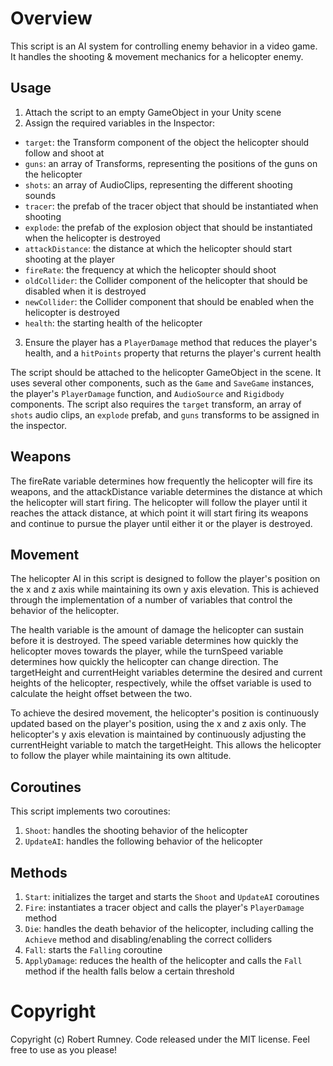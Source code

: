 # Overview
This script is an AI system for controlling enemy behavior in a video game. It handles the shooting & movement mechanics for a helicopter enemy.

## Usage
1. Attach the script to an empty GameObject in your Unity scene
2. Assign the required variables in the Inspector:
  - `target`: the Transform component of the object the helicopter should follow and shoot at
  - `guns`: an array of Transforms, representing the positions of the guns on the helicopter
  - `shots`: an array of AudioClips, representing the different shooting sounds
  - `tracer`: the prefab of the tracer object that should be instantiated when shooting
  - `explode`: the prefab of the explosion object that should be instantiated when the helicopter is destroyed
  - `attackDistance`: the distance at which the helicopter should start shooting at the player
  - `fireRate`: the frequency at which the helicopter should shoot
  - `oldCollider`: the Collider component of the helicopter that should be disabled when it is destroyed
  - `newCollider`: the Collider component that should be enabled when the helicopter is destroyed
  - `health`: the starting health of the helicopter
3. Ensure the player has a `PlayerDamage` method that reduces the player's health, and a `hitPoints` property that returns the player's current health

The script should be attached to the helicopter GameObject in the scene. It uses several other components, such as the `Game` and `SaveGame` instances, the player's `PlayerDamage` function, and `AudioSource` and `Rigidbody` components. The script also requires the `target` transform, an array of `shots` audio clips, an `explode` prefab, and `guns` transforms to be assigned in the inspector.

## Weapons
The fireRate variable determines how frequently the helicopter will fire its weapons, and the attackDistance variable determines the distance at which the helicopter will start firing. The helicopter will follow the player until it reaches the attack distance, at which point it will start firing its weapons and continue to pursue the player until either it or the player is destroyed.

## Movement
The helicopter AI in this script is designed to follow the player's position on the x and z axis while maintaining its own y axis elevation. This is achieved through the implementation of a number of variables that control the behavior of the helicopter.

The health variable is the amount of damage the helicopter can sustain before it is destroyed. The speed variable determines how quickly the helicopter moves towards the player, while the turnSpeed variable determines how quickly the helicopter can change direction. The targetHeight and currentHeight variables determine the desired and current heights of the helicopter, respectively, while the offset variable is used to calculate the height offset between the two.

To achieve the desired movement, the helicopter's position is continuously updated based on the player's position, using the x and z axis only. The helicopter's y axis elevation is maintained by continuously adjusting the currentHeight variable to match the targetHeight. This allows the helicopter to follow the player while maintaining its own altitude.

## Coroutines
This script implements two coroutines:
1. `Shoot`: handles the shooting behavior of the helicopter
2. `UpdateAI`: handles the following behavior of the helicopter

## Methods
1. `Start`: initializes the target and starts the `Shoot` and `UpdateAI` coroutines
2. `Fire`: instantiates a tracer object and calls the player's `PlayerDamage` method
3. `Die`: handles the death behavior of the helicopter, including calling the `Achieve` method and disabling/enabling the correct colliders
4. `Fall`: starts the `Falling` coroutine
5. `ApplyDamage`: reduces the health of the helicopter and calls the `Fall` method if the health falls below a certain threshold

# Copyright
Copyright (c) Robert Rumney. Code released under the MIT license. Feel free to use as you please!
